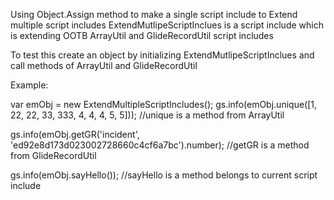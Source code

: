 Using Object.Assign method to make a single script include to Extend multiple script includes ExtendMutlipeScriptInclues is a script include which is extending OOTB ArrayUtil and GlideRecordUtil script includes

To test this create an object by initializing ExtendMutlipeScriptInclues and call methods of ArrayUtil and GlideRecordUtil

Example:

var emObj = new ExtendMultipleScriptIncludes(); gs.info(emObj.unique([1, 22, 22, 33, 333, 4, 4, 4, 5, 5])); //unique is a method from ArrayUtil

gs.info(emObj.getGR('incident', 'ed92e8d173d023002728660c4cf6a7bc').number); //getGR is a method from GlideRecordUtil

gs.info(emObj.sayHello()); //sayHello is a method belongs to current script include
